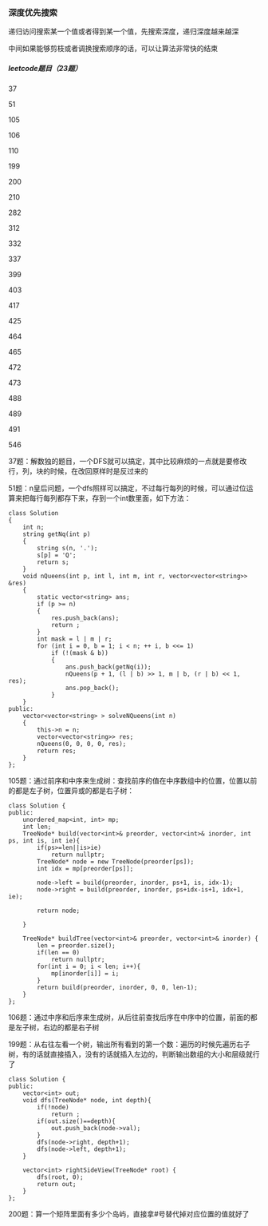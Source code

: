 ### 深度优先搜索

递归访问搜索某一个值或者得到某一个值，先搜索深度，递归深度越来越深

中间如果能够剪枝或者调换搜索顺序的话，可以让算法非常快的结束



##### leetcode题目（23题）

37

51

105

106

110

199

200

210

282

312

332

337

399

403

417

425

464

465

472

473

488

489

491

546



37题：解数独的题目，一个DFS就可以搞定，其中比较麻烦的一点就是要修改行，列，块的时候，在改回原样时是反过来的

51题：n皇后问题，一个dfs照样可以搞定，不过每行每列的时候，可以通过位运算来把每行每列都存下来，存到一个int数里面，如下方法：

```
class Solution 
{
    int n;
    string getNq(int p)
    {
        string s(n, '.');
        s[p] = 'Q';
        return s;
    }
    void nQueens(int p, int l, int m, int r, vector<vector<string>> &res)
    {
        static vector<string> ans;
        if (p >= n)
        {
            res.push_back(ans);
            return ;
        }
        int mask = l | m | r;
        for (int i = 0, b = 1; i < n; ++ i, b <<= 1)
            if (!(mask & b))
            {
                ans.push_back(getNq(i));
                nQueens(p + 1, (l | b) >> 1, m | b, (r | b) << 1, res);
                ans.pop_back();
            }
    }
public:
    vector<vector<string> > solveNQueens(int n) 
    {
        this->n = n;
        vector<vector<string>> res;
        nQueens(0, 0, 0, 0, res);
        return res;
    }
};
```

105题：通过前序和中序来生成树：查找前序的值在中序数组中的位置，位置以前的都是左子树，位置异或的都是右子树：

```
class Solution {
public:
    unordered_map<int, int> mp;
    int len;
    TreeNode* build(vector<int>& preorder, vector<int>& inorder, int ps, int is, int ie){
        if(ps>=len||is>ie)
            return nullptr;
        TreeNode* node = new TreeNode(preorder[ps]);
        int idx = mp[preorder[ps]];

        node->left = build(preorder, inorder, ps+1, is, idx-1);
        node->right = build(preorder, inorder, ps+idx-is+1, idx+1, ie);

        return node;

    }

    TreeNode* buildTree(vector<int>& preorder, vector<int>& inorder) {
        len = preorder.size();
        if(len == 0)
            return nullptr;
        for(int i = 0; i < len; i++){
            mp[inorder[i]] = i;
        }
        return build(preorder, inorder, 0, 0, len-1);
    }
};
```

106题：通过中序和后序来生成树，从后往前查找后序在中序中的位置，前面的都是左子树，右边的都是右子树

199题：从右往左看一个树，输出所有看到的第一个数：遍历的时候先遍历右子树，有的话就直接插入，没有的话就插入左边的，判断输出数组的大小和层级就行了

```
class Solution {
public:
	vector<int> out;
    void dfs(TreeNode* node, int depth){
        if(!node)
            return ;
        if(out.size()==depth){
            out.push_back(node->val);
        }
        dfs(node->right, depth+1);
        dfs(node->left, depth+1);
    }

    vector<int> rightSideView(TreeNode* root) {
        dfs(root, 0);
        return out;
    }
};
```

200题：算一个矩阵里面有多少个岛屿，直接拿#号替代掉对应位置的值就好了

